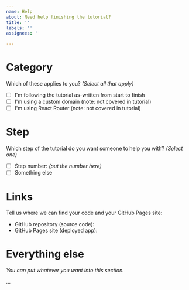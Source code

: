 ```yaml
---
name: Help
about: Need help finishing the tutorial?
title: ''
labels: ''
assignees: ''

---
```


# Category

Which of these applies to you? _(Select all that apply)_

- [ ] I'm following the tutorial as-written from start to finish
- [ ] I'm using a custom domain (note: not covered in tutorial)
- [ ] I'm using React Router (note: not covered in tutorial)

# Step

Which step of the tutorial do you want someone to help you with? _(Select one)_

- [ ] Step number: _(put the number here)_
- [ ] Something else

# Links

Tell us where we can find your code and your GitHub Pages site:

- GitHub repository (source code): 
- GitHub Pages site (deployed app): 

# Everything else

_You can put whatever you want into this section._

...
